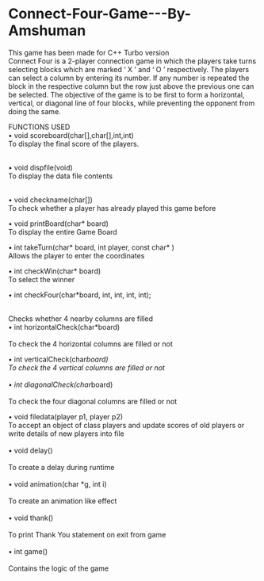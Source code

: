 # Connect-Four-Game---By-Amshuman

This game has been made for C++ Turbo version<br />
Connect Four is a 2-player connection game in which the players take turns selecting blocks which are marked ‘ X ’ and ‘ O ’ respectively. The players can select a column by entering its number. If any number is repeated the block in the respective column but the row just above the previous one can be selected. The objective of the game is to be first to form a horizontal, vertical, or diagonal line of four blocks, while preventing the opponent from doing the same.

FUNCTIONS USED<br />
•	void scoreboard(char[],char[],int,int)                                         
 To display the final score of the players.<br /><br />

•	void dispfile(void)                                                                           
To display the data file contents<br /><br />

•	void checkname(char[])                                                                 
To check whether a player has already played this game before<br />

•	void printBoard(char* board)                                                        
To display the entire Game Board<br />

•	int takeTurn(char* board, int player, const char* )                  
Allows the player to enter the coordinates<br />

•	int checkWin(char* board)                                                                
To select the winner<br />

•	int checkFour(char*board, int, int, int, int);
<br /><br />

Checks whether 4 nearby columns are filled<br />
•	int horizontalCheck(char*board)  <br />                                                   
To check the 4 horizontal columns are filled or not<br />

•	int verticalCheck(char*board)                                                                    
 To check the 4 vertical columns are filled or not<br />
<br />
•	int diagonalCheck(char*board) <br />                                                         
To check the four diagonal columns are filled or not<br />

•	void filedata(player p1, player p2)                                                
To accept an object of class players and update scores of old players or write details of new players into file <br />
<br />
•	void delay()      <br />                                                                                  
To create a delay during runtime<br />
<br />
•	void animation(char *g, int i)  <br />                                                       
To create an animation like effect<br />
<br />
•	void thank()   <br />                                                                                     
To print Thank You statement on exit from game <br />
<br />
•	int game()    <br />                                                                            
Contains the logic of the game<br />
<br />

